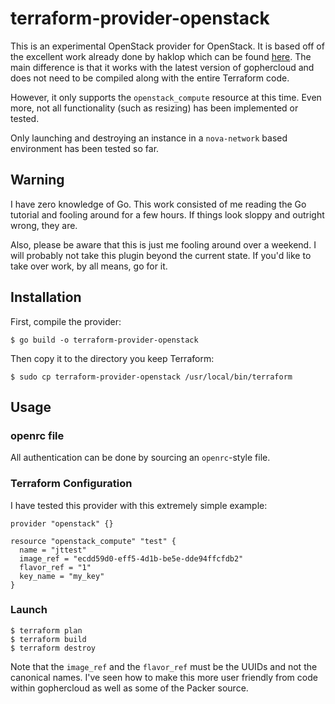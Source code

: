 # terraform-provider-openstack

This is an experimental OpenStack provider for OpenStack. It is based off of the excellent work already done by haklop which can be found [here](https://github.com/haklop/terraform). The main difference is that it works with the latest version of gophercloud and does not need to be compiled along with the entire Terraform code.

However, it only supports the `openstack_compute` resource at this time. Even more, not all functionality (such as resizing) has been implemented or tested.

Only launching and destroying an instance in a `nova-network` based environment has been tested so far.

## Warning

I have zero knowledge of Go. This work consisted of me reading the Go tutorial and fooling around for a few hours. If things look sloppy and outright wrong, they are.

Also, please be aware that this is just me fooling around over a weekend. I will probably not take this plugin beyond the current state. If you'd like to take over work, by all means, go for it.

## Installation

First, compile the provider:

```shell
$ go build -o terraform-provider-openstack
```

Then copy it to the directory you keep Terraform:

```shell
$ sudo cp terraform-provider-openstack /usr/local/bin/terraform
```

## Usage

### openrc file

All authentication can be done by sourcing an `openrc`-style file.

### Terraform Configuration

I have tested this provider with this extremely simple example:

```
provider "openstack" {}

resource "openstack_compute" "test" {
  name = "jttest"
  image_ref = "ecdd59d0-eff5-4d1b-be5e-dde94ffcfdb2"
  flavor_ref = "1"
  key_name = "my_key"
}
```

### Launch

```shell
$ terraform plan
$ terraform build
$ terraform destroy
```

Note that the `image_ref` and the `flavor_ref` must be the UUIDs and not the canonical names. I've seen how to make this more user friendly from code within gophercloud as well as some of the Packer source.
